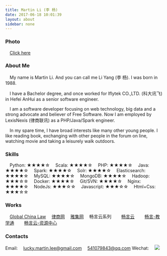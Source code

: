 ```yaml
---
title: Martin Li (李 杨)
date: 2017-06-18 10:01:39
layout: about
sidebar: none
---
```



### Photo
&ensp;&ensp;[Click here](/martin_photo/)

### About Me
&ensp;&ensp;My name is Martin Li. And you can call me Li Yang (李 杨). I was born in 1988.

&ensp;&ensp;I have a Bachelor degree, and once worked for Iflytek CO.,LTD. (科大讯飞) in Hefei AnHui as a senior software engineer.

&ensp;&ensp;I am a software developer focusing on web technology, big data and a strong advocate and believer of Free Software. Now I am employed by LexisNexis (律商联讯) as a PHP/Java/Spark engineer.

&ensp;&ensp;In my spare time, I have broad interests like many other young people. I like reading book, exchanging with other people in the forum on line, watching movie and taking a leisurely walk outdoors.


### Skills
&ensp;&ensp;Python: ★★★★☆
&ensp;&ensp;Scala: ★★★★☆
&ensp;&ensp;PHP: ★★★★☆
&ensp;&ensp;Java: ★★★★☆
&ensp;&ensp;Spark: ★★★★☆
&ensp;&ensp;Solr: ★★★★☆
&ensp;&ensp;Elasticsearch: ★★★★☆
&ensp;&ensp;MySQL: ★★★★☆
&ensp;&ensp;MongoDB: ★★★★☆
&ensp;&ensp;Hadoop: ★★★☆☆
&ensp;&ensp;Docker: ★★★★☆
&ensp;&ensp;Git/SVN: ★★★★☆
&ensp;&ensp;Nginx: ★★★★☆
&ensp;&ensp;NodeJs: ★★★☆☆
&ensp;&ensp;Javascript: ★★★☆☆
&ensp;&ensp;Html+Css: ★★★☆☆

### Works
&ensp;&ensp;[Global China Law](https://www.globalchinalaw.com)
&ensp;&ensp;[律商网](https://hk.lexiscn.com)
&ensp;&ensp;[雅集网](http://www.yajichn.com)
&ensp;&ensp;畅言云系列
&ensp;&ensp;&ensp;&ensp;[畅言云](http://cyhweb.changyan.com/changyanhao/?from=ew)
&ensp;&ensp;&ensp;&ensp;[畅言-教学通](http://www.changyan.com/teacherassistant/?from=ew)
&ensp;&ensp;&ensp;&ensp;[畅言云-资源中心](http://www.changyan.com/sns/?from=ew)

### Contacts
Email:
&ensp;&ensp;lucky.martin.lee@gmail.com
&ensp;&ensp;541079843@qq.com
Wechat:
&ensp;&ensp;![](/images/martin_wechat.png)
